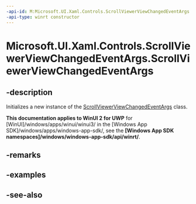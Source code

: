 ```yaml
---
-api-id: M:Microsoft.UI.Xaml.Controls.ScrollViewerViewChangedEventArgs.#ctor
-api-type: winrt constructor
---
```


<!-- Method syntax
public ScrollViewerViewChangedEventArgs()
-->

# Microsoft.UI.Xaml.Controls.ScrollViewerViewChangedEventArgs.ScrollViewerViewChangedEventArgs

## -description
Initializes a new instance of the [ScrollViewerViewChangedEventArgs](scrollviewerviewchangedeventargs.md) class.

**This documentation applies to WinUI 2 for UWP** for [WinUI]/windows/apps/winui/winui3/ in the [Windows App SDK]/windows/apps/windows-app-sdk/, see the **[Windows App SDK namespaces]/windows/windows-app-sdk/api/winrt/**.

## -remarks

## -examples

## -see-also

